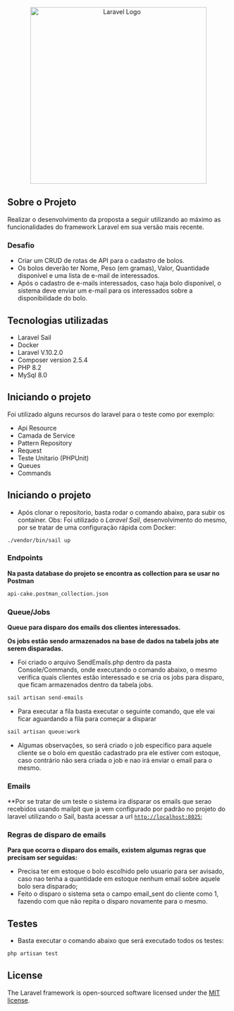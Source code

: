 <p align="center"><a href="https://checklistfacil.com/" target="_blank"><img src="https://www.checklistfacil.com/wp-content/uploads/2022/07/logo_checklist_facil.webp" width="400" alt="Laravel Logo"></a></p>


## Sobre o Projeto

Realizar o desenvolvimento da proposta a seguir utilizando ao máximo as funcionalidades
do framework Laravel em sua versão mais recente.

### Desafio
- Criar um CRUD de rotas de API para o cadastro de bolos.
- Os bolos deverão ter Nome, Peso (em gramas), Valor, Quantidade disponível e uma lista
  de e-mail de interessados.
- Após o cadastro de e-mails interessados, caso haja bolo disponível, o sistema deve enviar
  um e-mail para os interessados sobre a disponibilidade do bolo.

## Tecnologias utilizadas

- Laravel Sail
- Docker
- Laravel V.10.2.0
- Composer version 2.5.4
- PHP 8.2
- MySql 8.0

## Iniciando o projeto
Foi utilizado alguns recursos do laravel para o teste como por exemplo:

- Api Resource
- Camada de Service 
- Pattern Repository
- Request
- Teste Unitario (PHPUnit)
- Queues
- Commands

## Iniciando o projeto

- Após clonar o repositorio, basta rodar o comando abaixo, para subir os container. Obs: Foi utilizado o *Laravel Sail*, desenvolvimento do mesmo, por se tratar de uma configuração rápida com Docker:
```shell
./vendor/bin/sail up
````

### Endpoints
**Na pasta database do projeto se encontra as collection para se usar no Postman**
```bash
api-cake.postman_collection.json
````

### Queue/Jobs
**Queue para disparo dos emails dos clientes interessados.**

**Os jobs estão sendo armazenados na base de dados na tabela jobs ate serem disparadas.**
- Foi criado o arquivo SendEmails.php dentro da pasta Console/Commands, onde executando o comando abaixo, o mesmo verifica quais clientes estão interessado e se cria os jobs para disparo, que ficam armazenados dentro da tabela jobs.
```bash
sail artisan send-emails 
````
- Para executar a fila basta executar o seguinte comando, que ele vai ficar aguardando a fila para começar a disparar
```bash
sail artisan queue:work
````
- Algumas observações, so será criado o job especifico para aquele cliente se o bolo em questão cadastrado pra ele estiver com estoque, caso contrário não sera criada o job e nao irá enviar o email para o mesmo.


### Emails
**Por se tratar de um teste o sistema ira disparar os emails que serao recebidos usando mailpit que ja vem configurado por padrão no projeto do laravel utilizando o Sail, basta acessar a url
[`http://localhost:8025`](http://localhost:8025);

### Regras de disparo de emails
**Para que ocorra o disparo dos emails, existem algumas regras que precisam ser seguidas:**
- Precisa ter em estoque o bolo escolhido pelo usuario para ser avisado, caso nao tenha a quantidade em estoque nenhum email sobre aquele bolo sera disparado;
- Feito o disparo o sistema seta o campo email_sent do cliente como 1, fazendo com que não repita o disparo novamente para o mesmo.


## Testes
- Basta executar o comando abaixo que será executado todos os testes:
```bash
php artisan test
````

## License
The Laravel framework is open-sourced software licensed under the [MIT license](https://opensource.org/licenses/MIT).
